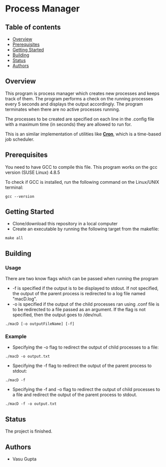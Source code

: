 # Process Manager

## Table of contents
* [Overview](#overview)
* [Prerequisites](#prerequisites)
* [Getting Started](#getting-started)
* [Building](#building)
* [Status](#status)
* [Authors](#authors)

## Overview

This program is process manager which creates new processes and keeps track of them. The program performs a check on the running processes every 5 seconds and displays the output accordingly. The program terminates when there are no active processes running.

The processes to be created are specified on each line in the .config file with a maximum time (in seconds) they are allowed to run for.

This is an similar implementation of utilities like **[Cron](https://en.wikipedia.org/wiki/Cron)**, which is a time-based job scheduler.

## Prerequisites

You need to have GCC to compile this file.
This program works on the gcc version (SUSE Linux) 4.8.5

To check if GCC is installed, run the following command on the Linux/UNIX terminal:
```
gcc --version
```

## Getting Started
* Clone/download this repository in a local computer
* Create an executable by running the following target from the makefile:
```
make all
```

## Building
### Usage
There are two know flags which can be passed when running the program
* -f is specified if the output is to be displayed to stdout. If not specified, the output of the parent process is redirected to a log file named "macD.log". 
* -o is specified if the output of the child processes ran using .conf file is to be redirected to a file passed as an argument. If the flag is not specified, then the output goes to /dev/null. 
```
./macD [-o outputFileName] [-f]
```

### Example
* Specifying the -o flag to redirect the output of child processes to a file:
```
./macD -o output.txt
``` 
* Specifying the -f flag to redirect the output of the parent process to stdout:
```
./macD -f
```
* Specifying the -f and -o flag to redirect the output of child processes to a file and redirect the output of the parent process to stdout.
```
./macD -f -o output.txt
``` 

## Status
The project is finished.

## Authors
* Vasu Gupta 

